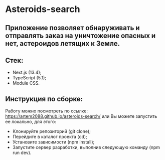 # Asteroids-search

## Приложение позволяет обнаруживать и отправлять заказ на уничтожение опасных и нет, астероидов летящих к Земле.

## Стек:

- Next.js (13.4);
- TypeScript (5.1);
- Module CSS.

## Инструкция по сборке:

Работу можно посмотреть по ссылке: https://artem2088.github.io/asteroids-search/
или Вы можете запустить ее локально, для этого:

- Клонируйте репозиторий (git clone);
- Перейдите в каталог проекта (cd);
- Установите зависимости (npm install);
- Запустите сервер разработки, выполнив следующую команду (npm run dev).
